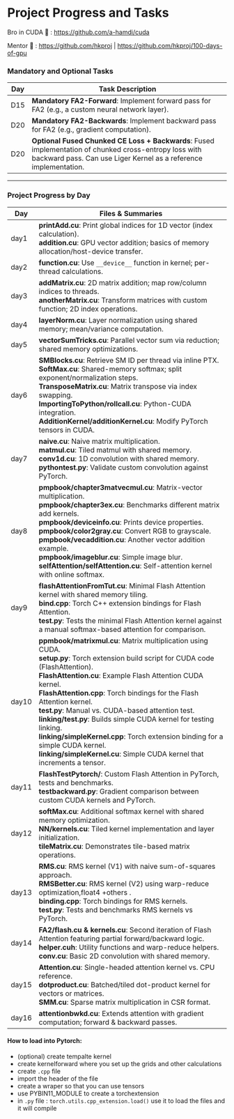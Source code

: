 # Project Progress and Tasks

Bro in CUDA 📗 : https://github.com/a-hamdi/cuda

Mentor 🚀 : https://github.com/hkproj | https://github.com/hkproj/100-days-of-gpu
### Mandatory and Optional Tasks
| Day   | Task Description                                                                                     |
|-------|-----------------------------------------------------------------------------------------------------|
| D15   | **Mandatory FA2-Forward**: Implement forward pass for FA2 (e.g., a custom neural network layer).    |
| D20   | **Mandatory FA2-Backwards**: Implement backward pass for FA2 (e.g., gradient computation).          |
| D20   | **Optional Fused Chunked CE Loss + Backwards**: Fused implementation of chunked cross-entropy loss with backward pass. Can use Liger Kernel as a reference implementation. |

---

### Project Progress by Day
| Day   | Files & Summaries                                                                                                                                                                                                                          |
|-------|---------------------------------------------------------------------------------------------------------------------------------------------------------------------------------------------------------------------------------------|
| day1  | **printAdd.cu**: Print global indices for 1D vector (index calculation).<br>**addition.cu**: GPU vector addition; basics of memory allocation/host-device transfer.                                                                 |
| day2  | **function.cu**: Use `__device__` function in kernel; per-thread calculations.                                                                                                                                                       |
| day3  | **addMatrix.cu**: 2D matrix addition; map row/column indices to threads.<br>**anotherMatrix.cu**: Transform matrices with custom function; 2D index operations.                                                                       |
| day4  | **layerNorm.cu**: Layer normalization using shared memory; mean/variance computation.                                                                                                                                                |
| day5  | **vectorSumTricks.cu**: Parallel vector sum via reduction; shared memory optimizations.                                                                                                                                               |
| day6  | **SMBlocks.cu**: Retrieve SM ID per thread via inline PTX.<br>**SoftMax.cu**: Shared-memory softmax; split exponent/normalization steps.<br>**TransposeMatrix.cu**: Matrix transpose via index swapping.<br>**ImportingToPython/rollcall.cu**: Python-CUDA integration.<br>**AdditionKernel/additionKernel.cu**: Modify PyTorch tensors in CUDA. |
| day7  | **naive.cu**: Naive matrix multiplication.<br>**matmul.cu**: Tiled matmul with shared memory.<br>**conv1d.cu**: 1D convolution with shared memory.<br>**pythontest.py**: Validate custom convolution against PyTorch.                               |
| day8  | **pmpbook/chapter3matvecmul.cu**: Matrix-vector multiplication.<br>**pmpbook/chapter3ex.cu**: Benchmarks different matrix add kernels.<br>**pmpbook/deviceinfo.cu**: Prints device properties.<br>**pmpbook/color2gray.cu**: Convert RGB to grayscale.<br>**pmpbook/vecaddition.cu**: Another vector addition example.<br>**pmpbook/imageblur.cu**: Simple image blur.<br>**selfAttention/selfAttention.cu**: Self-attention kernel with online softmax. |
| day9  | **flashAttentionFromTut.cu**: Minimal Flash Attention kernel with shared memory tiling.<br>**bind.cpp**: Torch C++ extension bindings for Flash Attention.<br>**test.py**: Tests the minimal Flash Attention kernel against a manual softmax-based attention for comparison. |
| day10 | **ppmbook/matrixmul.cu**: Matrix multiplication using CUDA.<br>**setup.py**: Torch extension build script for CUDA code (FlashAttention).<br>**FlashAttention.cu**: Example Flash Attention CUDA kernel.<br>**FlashAttention.cpp**: Torch bindings for the Flash Attention kernel.<br>**test.py**: Manual vs. CUDA-based attention test.<br>**linking/test.py**: Builds simple CUDA kernel for testing linking.<br>**linking/simpleKernel.cpp**: Torch extension binding for a simple CUDA kernel.<br>**linking/simpleKernel.cu**: Simple CUDA kernel that increments a tensor. |
| day11 | **FlashTestPytorch/**: Custom Flash Attention in PyTorch, tests and benchmarks.<br>**testbackward.py**: Gradient comparison between custom CUDA kernels and PyTorch. |
| day12 | **softMax.cu**: Additional softmax kernel with shared memory optimization.<br>**NN/kernels.cu**: Tiled kernel implementation and layer initialization.<br>**tileMatrix.cu**: Demonstrates tile-based matrix operations. |
| day13 | **RMS.cu**: RMS kernel (V1) with naive sum-of-squares approach.<br>**RMSBetter.cu**: RMS kernel (V2) using warp-reduce optimization,float4 +others .<br>**binding.cpp**: Torch bindings for RMS kernels.<br>**test.py**: Tests and benchmarks RMS kernels vs PyTorch. |
| day14 | **FA2/flash.cu & kernels.cu**: Second iteration of Flash Attention featuring partial forward/backward logic. <br>**helper.cuh**: Utility functions and warp-reduce helpers. <br>**conv.cu**: Basic 2D convolution with shared memory. |
| day15 | **Attention.cu**: Single-headed attention kernel vs. CPU reference. <br>**dotproduct.cu**: Batched/tiled dot-product kernel for vectors or matrices. <br>**SMM.cu**: Sparse matrix multiplication in CSR format. |
| day16 | **attentionbwkd.cu**: Extends attention with gradient computation; forward & backward passes. |

#### How to load into Pytorch:
- (optional) create tempalte kernel
- create kernelforward where you set up the grids and other calculations
- create `.cpp` file
- import the header of the file
- create a wraper so that you can use tensors
- use PYBIN11_MODULE to create a torchextension
- in `.py` file : `torch.utils.cpp_extension.load()` use it to load the files and it will compile